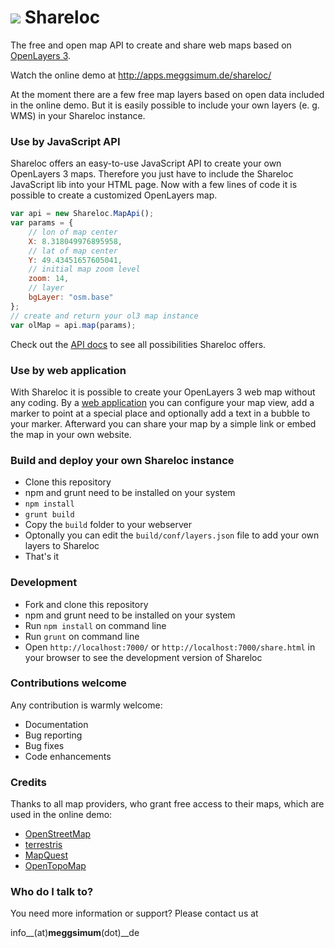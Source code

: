 # ![](http://apps.meggsimum.de/shareloc/res/img/shareloc-logo-mini.png) Shareloc #

The free and open map API to create and share web maps based on
[OpenLayers 3](http://openlayers.org).

Watch the online demo at http://apps.meggsimum.de/shareloc/

At the moment there are a few free map layers based on open data included in the online demo. But it is easily possible to include your own layers (e. g. WMS) in your Shareloc instance.

### Use by JavaScript API ###

Shareloc offers an easy-to-use JavaScript API to create your own OpenLayers 3 maps. Therefore you just have to include the Shareloc JavaScript lib into your HTML page. Now with a few lines of code it is possible to create a customized OpenLayers map.

```javascript
var api = new Shareloc.MapApi();
var params = {
    // lon of map center
    X: 8.318049976895958,
    // lat of map center
    Y: 49.43451657605041,
    // initial map zoom level
    zoom: 14,
    // layer
    bgLayer: "osm.base"
};
// create and return your ol3 map instance
var olMap = api.map(params);

```
Check out the [API docs](http://meggsimum.github.io/shareloc/docs/) to see all
possibilities Shareloc offers.

### Use by web application ###

With Shareloc it is possible to create your OpenLayers 3 web map without any coding. By a [web application](http://apps.meggsimum.de/shareloc/) you can configure your map view, add a marker to point at a special place and optionally add a text in a bubble to your marker. Afterward you can share your map by a simple link or embed the map in your own website.

### Build and deploy your own Shareloc instance ###

* Clone this repository
* npm and grunt need to be installed on your system
* ``npm install``
* ``grunt build``
* Copy the ``build`` folder to your webserver
* Optonally you can edit the ``build/conf/layers.json`` file to add your own layers to Shareloc
* That's it

### Development ###

* Fork and clone this repository
* npm and grunt need to be installed on your system
* Run ``npm install`` on command line
* Run ``grunt`` on command line
* Open ``http://localhost:7000/`` or ``http://localhost:7000/share.html`` in
your browser to see the development version of Shareloc

### Contributions welcome ###
Any contribution is warmly welcome:

* Documentation
* Bug reporting
* Bug fixes
* Code enhancements

### Credits ###
Thanks to all map providers, who grant free access to their maps, which are used in the online demo:

* [OpenStreetMap](http://www.openstreetmap.org/)
* [terrestris](http://terrestris.de/)
* [MapQuest](http://www.mapquest.com/)
* [OpenTopoMap](http://opentopomap.org/)


### Who do I talk to? ###
You need more information or support? Please contact us at

info__(at)__meggsimum__(dot)__de
